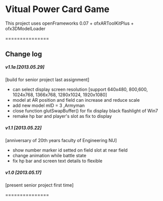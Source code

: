 Vitual Power Card Game
===============

This project uses openFrameworks 0.07 + ofxARToolKitPlus + ofx3DModelLoader

===============
## Change log


##### v1.1a [2013.05.29]
[build for senior project last assignment]
- can select display screen resolution [support 640x480, 800,600, 1024x768, 1366x768, 1280x1024, 1920x1080]
- model at AR position and field can increase and reduce scale
- add new model mID = 3 ,Armyman
- close function glutSwapBuffer() for fix display black flashlight of Win7
- remake hp bar and player's slot as fix to display


##### v1.1 [2013.05.22]
[anniversary of 20th years faculty of Engineering NU]
- show number marker id setted on field slot at near field 
- change animation while battle state
- fix hp bar and screen text details to flexible


##### v1.0 [2013.05.17]
[present senior project first time]

===============
